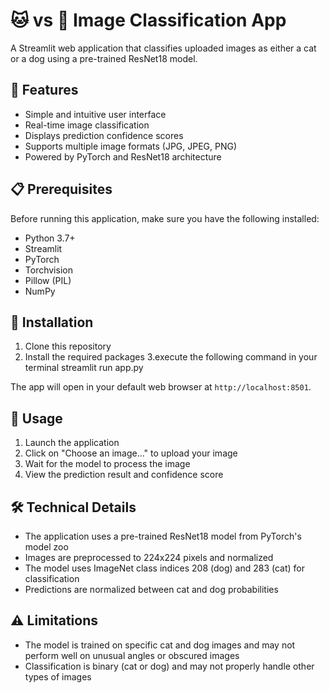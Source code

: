 # 🐱 vs 🐶 Image Classification App

A Streamlit web application that classifies uploaded images as either a cat or a dog using a pre-trained ResNet18 model.

## 🚀 Features

- Simple and intuitive user interface
- Real-time image classification
- Displays prediction confidence scores
- Supports multiple image formats (JPG, JPEG, PNG)
- Powered by PyTorch and ResNet18 architecture

## 📋 Prerequisites

Before running this application, make sure you have the following installed:
- Python 3.7+
- Streamlit
- PyTorch
- Torchvision
- Pillow (PIL)
- NumPy


## 🔧 Installation

1. Clone this repository
2. Install the required packages
3.execute the following command in your terminal 
streamlit run app.py


The app will open in your default web browser at `http://localhost:8501`.

## 📝 Usage

1. Launch the application
2. Click on "Choose an image..." to upload your image
3. Wait for the model to process the image
4. View the prediction result and confidence score

## 🛠️ Technical Details

- The application uses a pre-trained ResNet18 model from PyTorch's model zoo
- Images are preprocessed to 224x224 pixels and normalized
- The model uses ImageNet class indices 208 (dog) and 283 (cat) for classification
- Predictions are normalized between cat and dog probabilities


## ⚠️ Limitations

- The model is trained on specific cat and dog images and may not perform well on unusual angles or obscured images
- Classification is binary (cat or dog) and may not properly handle other types of images

